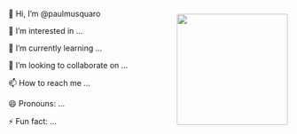 <div style="display: flex; justify-content: space-between; align-items: center;">
  <div>
    <!-- Your text goes here -->
    <p>👋 Hi, I’m @paulmusquaro</p>
    <p>👀 I’m interested in ...</p>
    <p>🌱 I’m currently learning ...</p>
    <p>💞️ I’m looking to collaborate on ...</p>
    <p>📫 How to reach me ...</p>
    <p>😄 Pronouns: ...</p>
    <p>⚡ Fun fact: ...</p>
  </div>
  <img src="https://github.com/user-attachments/assets/5c0807e6-68b2-486f-b393-39ec5f449963" width="200" />
</div>
